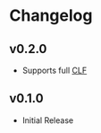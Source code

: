 # Changelog

## v0.2.0

- Supports full [CLF](http://en.wikipedia.org/wiki/Common_Log_Format)

## v0.1.0

- Initial Release
